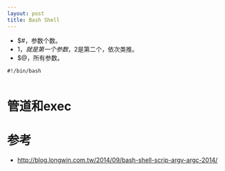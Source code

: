 ```yaml
---
layout: post
title: Bash Shell
---
```


* $#，参数个数。
* $1，就是第一个参数，$2是第二个，依次类推。
* $@，所有参数。

```
#!/bin/bash


```


# 管道和exec


# 参考

* http://blog.longwin.com.tw/2014/09/bash-shell-scrip-argv-argc-2014/
